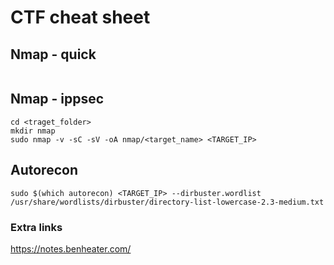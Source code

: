 # CTF cheat sheet


## Nmap - quick

```
```

## Nmap - ippsec

```
cd <traget_folder>
mkdir nmap
sudo nmap -v -sC -sV -oA nmap/<target_name> <TARGET_IP>
```

## Autorecon
```
sudo $(which autorecon) <TARGET_IP> --dirbuster.wordlist /usr/share/wordlists/dirbuster/directory-list-lowercase-2.3-medium.txt 
```




### Extra links
https://notes.benheater.com/
